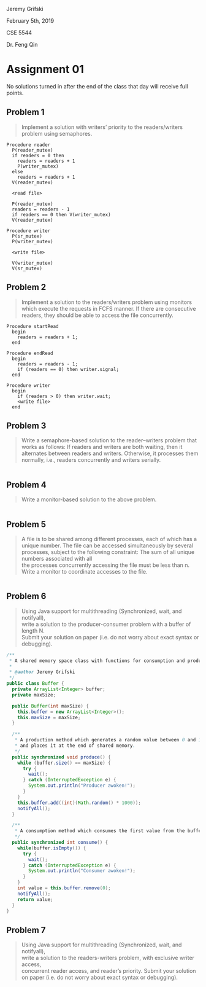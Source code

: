 Jeremy Grifski

February 5th, 2019

CSE 5544

Dr. Feng Qin

# Assignment 01

No solutions turned in after the end of the class that day will receive full
points.

## Problem 1

> Implement a solution with writers’ priority to the readers/writers problem
> using semaphores.

```
Procedure reader
  P(reader_mutex)
  if readers = 0 then     
    readers = readers + 1
    P(writer_mutex)
  else     
    readers = readers + 1
  V(reader_mutex)

  <read file>

  P(reader_mutex)
  readers = readers - 1  
  if readers == 0 then V(writer_mutex)
  V(reader_mutex)

Procedure writer
  P(sr_mutex)
  P(writer_mutex)

  <write file>

  V(writer_mutex)
  V(sr_mutex)
```

## Problem 2

> Implement a solution to the readers/writers problem using monitors which
> execute the requests in FCFS manner. If there are consecutive readers, they
> should be able to access the file concurrently.

```
Procedure startRead
  begin
    readers = readers + 1;
  end

Procedure endRead
  begin
    readers = readers - 1;
    if (readers == 0) then writer.signal;
  end

Procedure writer
  begin
    if (readers > 0) then writer.wait;
    <write file>
  end
```

## Problem 3

> Write a semaphore-based solution to the reader–writers problem that works as
> follows: If readers and writers are both waiting, then it alternates between
> readers and  writers. Otherwise, it processes them normally, i.e., readers
> concurrently and writers serially.  

```
```

## Problem 4

> Write a monitor-based solution to the above problem.

```
```

## Problem 5

> A file is to be shared among different processes, each of which has a unique
> number. The file can be accessed simultaneously by several processes, subject
> to the following constraint: The sum of all unique numbers associated with all   
> the processes concurrently accessing the file must be less than n. Write a
> monitor to coordinate accesses to the file.

```
```

## Problem 6

> Using Java support for multithreading (Synchronized, wait, and notifyall),  
> write a solution to the producer-consumer problem with a buffer of length N.  
> Submit your solution on paper (i.e. do not worry about exact syntax or debugging).

```java
/**
 * A shared memory space class with functions for consumption and production.
 *
 * @author Jeremy Grifski
 */
public class Buffer {
  private ArrayList<Integer> buffer;
  private maxSize;

  public Buffer(int maxSize) {
    this.buffer = new ArrayList<Integer>();
    this.maxSize = maxSize;
  }

  /**
   * A production method which generates a random value between 0 and 1000
   * and places it at the end of shared memory.
   */
  public synchronized void produce() {
    while (buffer.size() == maxSize) {
      try {
        wait();
      } catch (InterruptedException e) {
        System.out.println("Producer awoken!");
      }
    }
    this.buffer.add((int)(Math.random() * 1000));
    notifyAll();
  }

  /**
   * A consumption method which consumes the first value from the buffer.
   */
  public synchronized int consume() {
    while(buffer.isEmpty()) {
      try {
        wait();
      } catch (InterruptedException e) {
        System.out.println("Consumer awoken!");
      }
    }
    int value = this.buffer.remove(0);
    notifyAll();
    return value;
  }
}
```

## Problem 7

> Using Java support for multithreading (Synchronized, wait, and notifyall),  
> write a solution to the readers-writers problem, with exclusive writer access,  
> concurrent reader access, and reader’s priority. Submit your solution on paper
> (i.e. do not worry about exact syntax or debugging).  

```java
```
